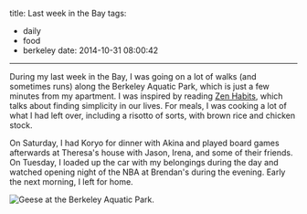 title: Last week in the Bay
tags:
- daily
- food
- berkeley
date: 2014-10-31 08:00:42
---

During my last week in the Bay, I was going on a lot of walks (and sometimes runs) along the Berkeley Aquatic Park, which is just a few minutes from my apartment. I was inspired by reading [Zen Habits](http://zenhabits.net/archives/), which talks about finding simplicity in our lives. For meals, I was cooking a lot of what I had left over, including a risotto of sorts, with brown rice and chicken stock.

On Saturday, I had Koryo for dinner with Akina and played board games afterwards at Theresa's house with Jason, Irena, and some of their friends. On Tuesday, I loaded up the car with my belongings during the day and watched opening night of the NBA at Brendan's during the evening. Early the next morning, I left for home.

![Geese at the Berkeley Aquatic Park.](https://dl.dropbox.com/u/4291520/journal-images/aquatic-park.jpg)
